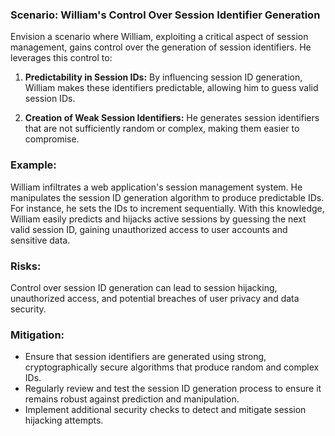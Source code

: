 ### Scenario: William's Control Over Session Identifier Generation 
Envision a scenario where William, exploiting a critical aspect of session management, gains control over the generation of session identifiers. He leverages this control to: 

1. **Predictability in Session IDs:** By influencing session ID generation, William makes these identifiers predictable, allowing him to guess valid session IDs. 

2. **Creation of Weak Session Identifiers:** He generates session identifiers that are not sufficiently random or complex, making them easier to compromise. 

### Example: 

William infiltrates a web application's session management system. He manipulates the session ID generation algorithm to produce predictable IDs. For instance, he sets the IDs to increment sequentially. With this knowledge, William easily predicts and hijacks active sessions by guessing the next valid session ID, gaining unauthorized access to user accounts and sensitive data. 

### Risks: 

Control over session ID generation can lead to session hijacking, unauthorized access, and potential breaches of user privacy and data security. 

### Mitigation: 

- Ensure that session identifiers are generated using strong, cryptographically secure algorithms that produce random and complex IDs. 
- Regularly review and test the session ID generation process to ensure it remains robust against prediction and manipulation. 
- Implement additional security checks to detect and mitigate session hijacking attempts. 